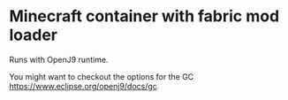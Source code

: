 # Minecraft container with fabric mod loader

Runs with OpenJ9 runtime.

You might want to checkout the options for the GC  
https://www.eclipse.org/openj9/docs/gc
